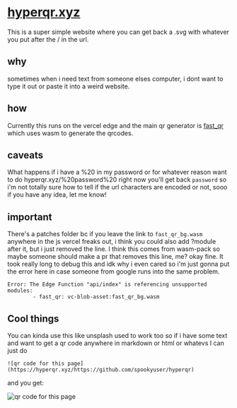 # [hyperqr.xyz](https://hyperqr.xyz)

This is a super simple website where you can get back a .svg with whatever you put after the / in the url. 

## why
sometimes when i need text from someone elses computer, i dont want to type it out or paste it into a weird website.

## how
Currently this runs on the vercel edge and the main qr generator is [fast_qr](https://github.com/erwanvivien/fast_qr) which uses wasm to generate the qrcodes.

## caveats

What happens if i have a %20 in my password or for whatever reason want to do hyperqr.xyz/%20password%20 right now you'll get back ` password ` so i'm not totally sure how to tell if the url characters are encoded or not, sooo if you have any idea, let me know!

## important
There's a patches folder bc if you leave the link to `fast_qr_bg.wasm` anywhere in the js vercel freaks out, i think you could also add ?module after it, but i just removed the line. I think this comes from wasm-pack so maybe someone should make a pr that removes this line, me? okay fine. It took really long to debug this and idk why i even cared so i'm just gonna put the error here in case someone from google runs into the same problem.

```
Error: The Edge Function "api/index" is referencing unsupported modules:
        - fast_qr: vc-blob-asset:fast_qr_bg.wasm
```

## Cool things
You can kinda use this like unsplash used to work too so if i have some text and want to get a qr code anywhere in markdown or html or whatevs I can just do

`![qr code for this page](https://hyperqr.xyz/https://github.com/spookyuser/hyperqr)`

and you get:

![qr code for this page](https://hyperqr.xyz/https://github.com/spookyuser/hyperqr)


